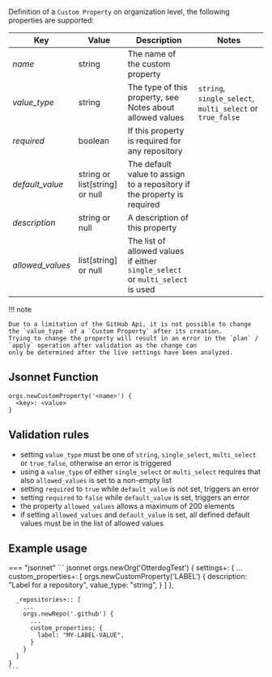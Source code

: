 Definition of a `Custom Property` on organization level, the following properties are supported:

| Key               | Value                          | Description                                                                    | Notes                                                     |
|-------------------|--------------------------------|--------------------------------------------------------------------------------|-----------------------------------------------------------|
| _name_            | string                         | The name of the custom property                                                |                                                           |
| _value_type_      | string                         | The type of this property, see Notes about allowed values                      | `string`, `single_select`, `multi_select` or `true_false` |
| _required_        | boolean                        | If this property is required for any repository                                |                                                           |
| _default_value_   | string or list[string] or null | The default value to assign to a repository if the property is required        |                                                           |
| _description_     | string or null                 | A description of this property                                                 |                                                           |
| _allowed_values_  | list[string] or null           | The list of allowed values if either `single_select` or `multi_select` is used |                                                           |

!!! note

    Due to a limitation of the GitHub Api, it is not possible to change the `value_type` of a `Custom Property` after its creation.
    Trying to change the property will result in an error in the `plan` / `apply` operation after validation as the change can
    only be determined after the live settings have been analyzed.

## Jsonnet Function

``` jsonnet
orgs.newCustomProperty('<name>') {
  <key>: <value>
}
```

## Validation rules

- setting `value_type` must be one of `string`, `single_select`, `multi_select` or `true_false`, otherwise an error is triggered
- using a `value_type` of either `single_select` or `multi_select` requires that also `allowed_values` is set to a non-empty list
- setting `required` to `true` while `default_value` is not set, triggers an error
- setting `required` to `false` while `default_value` is set, triggers an error
- the property `allowed_values` allows a maximum of 200 elements
- if setting `allowed_values` and `default_value` is set, all defined default values must be in the list of allowed values

## Example usage

=== "jsonnet"
    ``` jsonnet
    orgs.newOrg('OtterdogTest') {
      settings+: {
        ...
        custom_properties+: [
          orgs.newCustomProperty('LABEL') {
            description: "Label for a repository",
            value_type: "string",
          }
        ]
      },

      _repositories+:: [
        ...
        orgs.newRepo('.github') {
          ...
          custom_properties: {
            label: "MY-LABEL-VALUE",
          }
        }
      ]
    }
    ```
